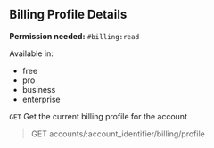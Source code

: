 ## Billing Profile Details

**Permission needed:** `#billing:read`

Available in:

* free
* pro
* business
* enterprise

`GET` Get the current billing profile for the account

> GET accounts/:account_identifier/billing/profile
